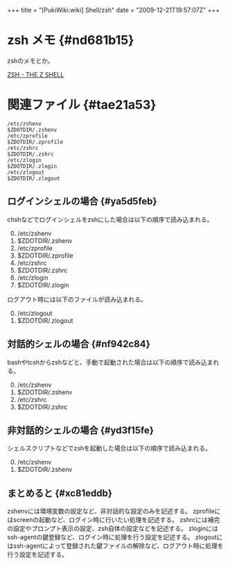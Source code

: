 +++
title = "[PukiWiki:wiki] Shell/zsh"
date = "2009-12-21T19:57:07Z"
+++


# zsh メモ  {#nd681b15}
zshのメモとか。

[ZSH - THE Z SHELL](http://zsh.sourceforge.net/ "ZSH - THE Z SHELL")

# 関連ファイル  {#tae21a53}

```
/etc/zshenv
$ZDOTDIR/.zshenv
/etc/zprofile
$ZDOTDIR/.zprofile
/etc/zshrc
$ZDOTDIR/.zshrc
/etc/zlogin
$ZDOTDIR/.zlogin
/etc/zlogout
$ZDOTDIR/.zlogout
```

## ログインシェルの場合  {#ya5d5feb}
chshなどでログインシェルをzshにした場合は以下の順序で読み込まれる。

0.  /etc/zshenv
0.  $ZDOTDIR/.zshenv
0.  /etc/zprofile
0.  $ZDOTDIR/.zprofile
0.  /etc/zshrc
0.  $ZDOTDIR/.zshrc
0.  /etc/zlogin
0.  $ZDOTDIR/.zlogin

ログアウト時には以下のファイルが読み込まれる。

0.  /etc/zlogout
0.  $ZDOTDIR/.zlogout

## 対話的シェルの場合  {#nf942c84}
bashやtcshからzshなどと、手動で起動された場合は以下の順序で読み込まれる。

0.  /etc/zshenv
0.  $ZDOTDIR/.zshenv
0.  /etc/zshrc
0.  $ZDOTDIR/.zshrc

## 非対話的シェルの場合  {#yd3f15fe}
シェルスクリプトなどでzshを起動した場合は以下の順序で読み込まれる。

0.  /etc/zshenv
0.  $ZDOTDIR/.zshenv

## まとめると  {#xc81eddb}
zshenvには環境変数の設定など、非対話的な設定のみを記述する。
zprofileにはscreenの起動など、ログイン時に行いたい処理を記述する。
zshrcには補完の設定やプロンプト表示の設定、zsh自体の設定などを記述する。
zloginにはssh-agentの鍵登録など、ログイン時に処理を行う設定を記述する。
zlogoutにはssh-agentによって登録された鍵ファイルの解除など、ログアウト時に処理を行う設定を記述する。
